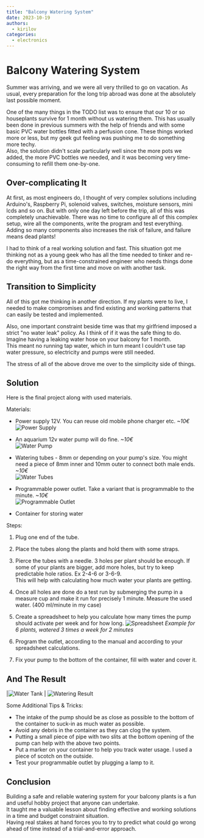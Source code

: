 ```yaml
---
title: "Balcony Watering System"
date: 2023-10-19
authors:
  - kirilov
categories:
  - electronics
---
```


# Balcony Watering System

Summer was arriving, and we were all very thrilled to go on vacation. As usual, every preparation for the long trip
abroad was done at the absolutely last possible moment.

One of the many things in the TODO list was to ensure that our 10 or so houseplants survive for 1 month without us watering them.  <!-- more -->
This has usually been done in previous summers with the help of friends and with some basic PVC water
bottles fitted with a perfusion cone. These things worked more or less, but my geek gut feeling was pushing me to do
something more techy.  
Also, the solution didn't scale particularly well since the more pots we added, the more PVC bottles we needed, and it
was becoming very time-consuming to refill them one-by-one.

## Over-complicating It

At first, as most engineers do, I thought of very complex solutions including Arduino's, Raspberry Pi, solenoid valves,
switches, moisture sensors, mini lcds and so on. But with only one day left before the trip, all of this was completely
unachievable. There was no time to configure all of this complex setup, wire all the components, write the program and
test everything. Adding so many components also increases the risk of failure, and failure means dead plants!

I had to think of a real working solution and fast. This situation got me thinking not as a young geek who has all the
time needed to tinker and re-do everything, but as a time-constrained engineer who needs things done the right way from
the first time and move on with another task.

## Transition to Simplicity

All of this got me thinking in another direction. If my plants were to live, I needed to make compromises and find
existing and working patterns that can easily be tested and implemented.

Also, one important constraint beside time was that my girlfriend imposed a strict "no water leak" policy. As I think of
if it was the safe thing to do. Imagine having a leaking water hose on your balcony for 1 month.  
This meant no running tap water, which in turn meant I couldn't use tap water pressure, so electricity and pumps were
still needed.

The stress of all of the above drove me over to the simplicity side of things.

## Solution

Here is the final project along with used materials.

Materials:

- Power supply 12V. You can reuse old mobile phone charger etc. *~10€*  
  ![Power Supply](../images/watering/power_supply.jpg)

- An aquarium 12v water pump will do fine. *~10€*  
  ![Water Pump](../images/watering/water_pump.jpg)

- Watering tubes - 8mm or depending on your pump's size. You might need a piece of 8mm inner and 10mm outer to connect
  both male ends. *~10€*  
  ![Water Tubes](../images/watering/water_tubes.jpg)

- Programmable power outlet. Take a variant that is programmable to the minute. *~10€*  
  ![Programmable Outlet](../images/watering/prog_outlet.jpg)

- Container for storing water

Steps:

1. Plug one end of the tube.

1. Place the tubes along the plants and hold them with some straps.

1. Pierce the tubes with a needle. 3 holes per plant should be enough. If some of your plants are bigger, add more
   holes, but try to keep predictable hole ratios. Ex 2-4-6 or 3-6-9.  
   This will help with calculating how much water your plants are getting.

1. Once all holes are done do a test run by submerging the pump in a measure cup and make it run for precisely 1 minute.
   Measure the used water. (400 ml/minute in my case)

1. Create a spreadsheet to help you calculate how many times the pump should activate per week and for how long.
   ![Spreadsheet](../images/watering/spreadsheet.png)
   *Example for 6 plants, watered 3 times a week for 2 minutes*

1. Program the outlet, according to the manual and according to your spreadsheet calculations.

1. Fix your pump to the bottom of the container, fill with water and cover it.

## And The Result

|![Water Tank](../images/watering/water_tank.jpg)  | ![Watering Result](../images/watering/watering.jpg)

Some Additional Tips & Tricks:

- The intake of the pump should be as close as possible to the bottom of the container to suck-in as much water as
  possible.
- Avoid any debris in the container as they can clog the system.
- Putting a small piece of pipe with two slits at the bottom opening of the pump can help with the above two points.
- Put a marker on your container to help you track water usage. I used a piece of scotch on the outside.
- Test your programmable outlet by plugging a lamp to it.

## Conclusion

Building a safe and reliable watering system for your balcony plants is a fun and useful hobby project that anyone can
undertake.  
It taught me a valuable lesson about finding effective and working solutions in a time and budget constraint
situation.  
Having real stakes at hand forces you to try to predict what could go wrong ahead of time instead of a trial-and-error
approach.
